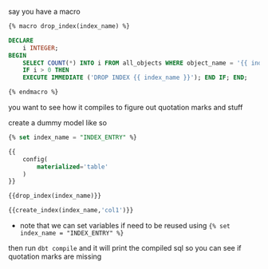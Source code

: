 say you have a macro 

```sql
{% macro drop_index(index_name) %}

DECLARE
	i INTEGER;
BEGIN
	SELECT COUNT(*) INTO i FROM all_objects WHERE object_name = '{{ index_name }}' AND owner = '{{ var('user') }}';
	IF i > 0 THEN
	EXECUTE IMMEDIATE ('DROP INDEX {{ index_name }}'); END IF; END;

{% endmacro %}
```

you want to see how it compiles to figure out quotation marks and stuff 

create a dummy model like so 

```sql
{% set index_name = "INDEX_ENTRY" %}

{{
    config(
        materialized='table'
    )
}}

{{drop_index(index_name)}}

{{create_index(index_name,'col1')}}

```

- note that we can set variables if need to be reused using
`{% set index_name = "INDEX_ENTRY" %}`

then run `dbt compile` 
and it will print the compiled sql so you can see if quotation marks are missing 
